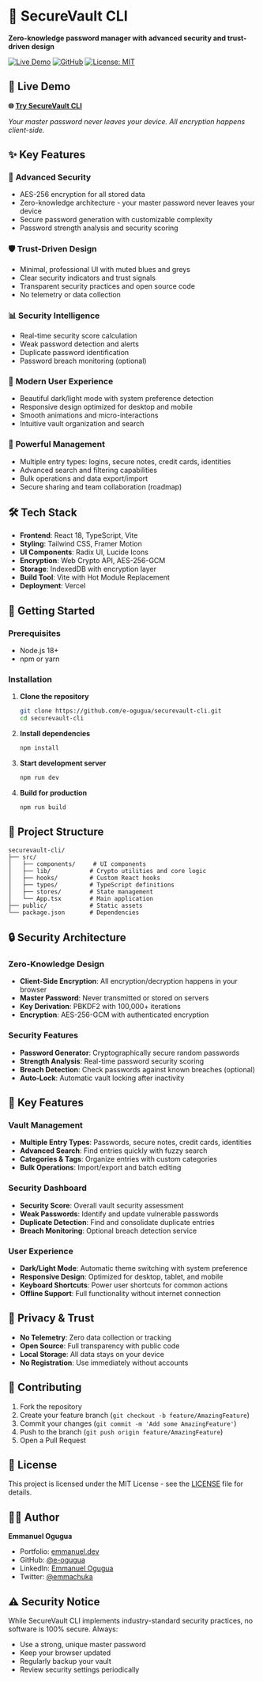 # 🔐 SecureVault CLI

**Zero-knowledge password manager with advanced security and trust-driven design**

[![Live Demo](https://img.shields.io/badge/Live%20Demo-Try%20Now-brightgreen)](https://securevault-cli.vercel.app)
[![GitHub](https://img.shields.io/badge/GitHub-Repository-blue)](https://github.com/e-ogugua/securevault-cli)
[![License: MIT](https://img.shields.io/badge/License-MIT-yellow.svg)](https://opensource.org/licenses/MIT)

## 🚀 Live Demo

**🌐 [Try SecureVault CLI](https://securevault-cli.vercel.app)**

*Your master password never leaves your device. All encryption happens client-side.*

## ✨ Key Features

### 🔐 **Advanced Security**
- AES-256 encryption for all stored data
- Zero-knowledge architecture - your master password never leaves your device
- Secure password generation with customizable complexity
- Password strength analysis and security scoring

### 🛡️ **Trust-Driven Design**
- Minimal, professional UI with muted blues and greys
- Clear security indicators and trust signals
- Transparent security practices and open source code
- No telemetry or data collection

### 📊 **Security Intelligence**
- Real-time security score calculation
- Weak password detection and alerts
- Duplicate password identification
- Password breach monitoring (optional)

### 🌙 **Modern User Experience**
- Beautiful dark/light mode with system preference detection
- Responsive design optimized for desktop and mobile
- Smooth animations and micro-interactions
- Intuitive vault organization and search

### 🔧 **Powerful Management**
- Multiple entry types: logins, secure notes, credit cards, identities
- Advanced search and filtering capabilities
- Bulk operations and data export/import
- Secure sharing and team collaboration (roadmap)
## 🛠️ Tech Stack

- **Frontend**: React 18, TypeScript, Vite
- **Styling**: Tailwind CSS, Framer Motion
- **UI Components**: Radix UI, Lucide Icons
- **Encryption**: Web Crypto API, AES-256-GCM
- **Storage**: IndexedDB with encryption layer
- **Build Tool**: Vite with Hot Module Replacement
- **Deployment**: Vercel

## 🚀 Getting Started

### Prerequisites

- Node.js 18+
- npm or yarn

### Installation

1. **Clone the repository**
   ```bash
   git clone https://github.com/e-ogugua/securevault-cli.git
   cd securevault-cli
   ```

2. **Install dependencies**
   ```bash
   npm install
   ```

3. **Start development server**
   ```bash
   npm run dev
   ```

4. **Build for production**
   ```bash
   npm run build
   ```

## 📁 Project Structure

```
securevault-cli/
├── src/
│   ├── components/     # UI components
│   ├── lib/           # Crypto utilities and core logic
│   ├── hooks/         # Custom React hooks
│   ├── types/         # TypeScript definitions
│   ├── stores/        # State management
│   └── App.tsx        # Main application
├── public/            # Static assets
└── package.json       # Dependencies
```

## 🔒 Security Architecture

### Zero-Knowledge Design
- **Client-Side Encryption**: All encryption/decryption happens in your browser
- **Master Password**: Never transmitted or stored on servers
- **Key Derivation**: PBKDF2 with 100,000+ iterations
- **Encryption**: AES-256-GCM with authenticated encryption

### Security Features
- **Password Generator**: Cryptographically secure random passwords
- **Strength Analysis**: Real-time password security scoring
- **Breach Detection**: Check passwords against known breaches (optional)
- **Auto-Lock**: Automatic vault locking after inactivity

## 🎯 Key Features

### Vault Management
- **Multiple Entry Types**: Passwords, secure notes, credit cards, identities
- **Advanced Search**: Find entries quickly with fuzzy search
- **Categories & Tags**: Organize entries with custom categories
- **Bulk Operations**: Import/export and batch editing

### Security Dashboard
- **Security Score**: Overall vault security assessment
- **Weak Passwords**: Identify and update vulnerable passwords
- **Duplicate Detection**: Find and consolidate duplicate entries
- **Breach Monitoring**: Optional breach detection service

### User Experience
- **Dark/Light Mode**: Automatic theme switching with system preference
- **Responsive Design**: Optimized for desktop, tablet, and mobile
- **Keyboard Shortcuts**: Power user shortcuts for common actions
- **Offline Support**: Full functionality without internet connection

## 🔐 Privacy & Trust

- **No Telemetry**: Zero data collection or tracking
- **Open Source**: Full transparency with public code
- **Local Storage**: All data stays on your device
- **No Registration**: Use immediately without accounts

## 🤝 Contributing

1. Fork the repository
2. Create your feature branch (`git checkout -b feature/AmazingFeature`)
3. Commit your changes (`git commit -m 'Add some AmazingFeature'`)
4. Push to the branch (`git push origin feature/AmazingFeature`)
5. Open a Pull Request

## 📄 License

This project is licensed under the MIT License - see the [LICENSE](LICENSE) file for details.

## 👨‍💻 Author

**Emmanuel Ogugua**
- Portfolio: [emmanuel.dev](https://e-ogugua-portfolio.vercel.app)
- GitHub: [@e-ogugua](https://github.com/e-ogugua)
- LinkedIn: [Emmanuel Ogugua](https://linkedin.com/in/emmanuelogugua)
- Twitter: [@emmachuka](https://www.x.com/emmachuka)

## ⚠️ Security Notice

While SecureVault CLI implements industry-standard security practices, no software is 100% secure. Always:
- Use a strong, unique master password
- Keep your browser updated
- Regularly backup your vault
- Review security settings periodically
